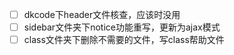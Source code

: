 - [ ] dkcode下header文件核查，应该时没用
- [ ] sidebar文件夹下notice功能重写，更新为ajax模式
- [ ] class文件夹下删除不需要的文件，写class帮助文件
